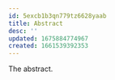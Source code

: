 ```yaml
---
id: 5excb1b3qn779tz6628yaab
title: Abstract
desc: ''
updated: 1675884774967
created: 1661539392353
---
```

The abstract.
